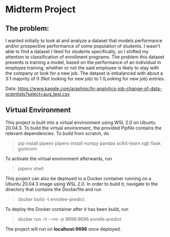 # **Midterm Project**

## **The problem:**
I wanted initially to look at and analyze a dataset that models performance and/or prospective performance of some population of students. I wasn't able to find a dataset I liked for students specifically, so I shifted my attention to classification of enrollment programs. The problem this dataset presents is training a model, based on the performance of an individual in employee training, whether or not the said employee is likely to stay with the company or look for a new job. The dataset is imbalanced with about a 3:1 majority of 0 (Not looking for new job) to 1 (Looking for new job) entries.

Data: https://www.kaggle.com/arashnic/hr-analytics-job-change-of-data-scientists?select=aug_test.csv

## **Virtual Environment**
This project is built into a virtual environment using WSL 2.0 on Ubuntu 20.04.3. To build the virtual environment, the provided Pipfile contains the relevant dependencies. To build from scratch, do  

> pip install pipenv
> pipenv install numpy pandas scikit-learn xgb flask gunicorn

To activate the virtual environment afterwards, run 

> pipenv shell

This project can also be deployed to a Docker container running on a Ubuntu 20.04.3 image using WSL 2.0. In order to build it, navigate to the directory that contains the Dockerfile and run

> docker build -t enrollee-predict .

To deploy the Docker container after it has been build, run

> docker run -it --rm -p 9696:9696 enrolle-predict

The project will run on **localhost:9696** once deployed.